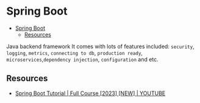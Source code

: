 # Spring Boot

- [Spring Boot](#spring-boot)
    - [Resources](#resources)

Java backend framework
It comes with lots of features included: `security`, `logging`, `metrics`, `connecting to db`, `production ready`, `microservices`,`dependency injection`, `configuration` and etc.

## Resources

-   [Spring Boot Tutorial | Full Course [2023] [NEW] | YOUTUBE](https://www.youtube.com/watch?v=9SGDpanrc8U)
